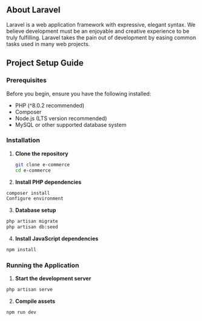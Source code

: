 ## About Laravel

Laravel is a web application framework with expressive, elegant syntax. We believe development must be an enjoyable and creative experience to be truly fulfilling. Laravel takes the pain out of development by easing common tasks used in many web projects.

## Project Setup Guide

### Prerequisites

Before you begin, ensure you have the following installed:
- PHP (^8.0.2 recommended)
- Composer
- Node.js (LTS version recommended)
- MySQL or other supported database system

### Installation

1. **Clone the repository**
   ```bash
   git clone e-commerce
   cd e-commerce
   ```

2. **Install PHP dependencies**

```bash
composer install
Configure environment
```

3. **Database setup**

```bash
php artisan migrate
php artisan db:seed
```

4. **Install JavaScript dependencies**

```bash
npm install
```

### Running the Application

1. **Start the development server**

```bash
php artisan serve
```

2. **Compile assets**

```bash
npm run dev
```
